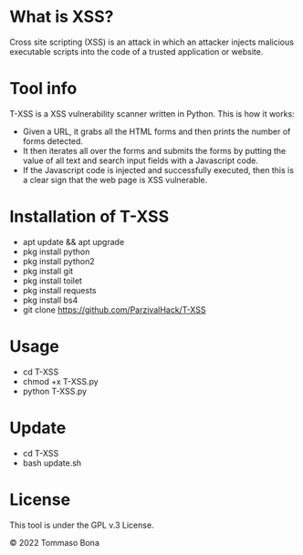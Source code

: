 # What is XSS?
Cross site scripting (XSS) is an attack in which an attacker injects malicious executable scripts into the code of a trusted application or website. 

# Tool info
T-XSS is a XSS vulnerability scanner written in Python.
This is how it works:
* Given a URL, it grabs all the HTML forms and then prints the number of forms detected.
* It then iterates all over the forms and submits the forms by putting the value of all text and search input fields with a Javascript code.
* If the Javascript code is injected and successfully executed, then this is a clear sign that the web page is XSS vulnerable.

# Installation of T-XSS
* apt update && apt upgrade
* pkg install python
* pkg install python2
* pkg install git
* pkg install toilet
* pkg install requests
* pkg install bs4
* git clone https://github.com/ParzivalHack/T-XSS

# Usage
* cd T-XSS
* chmod +x T-XSS.py
* python T-XSS.py

# Update
* cd T-XSS
* bash update.sh

# License
This tool is under the GPL v.3 License.

© 2022 Tommaso Bona

